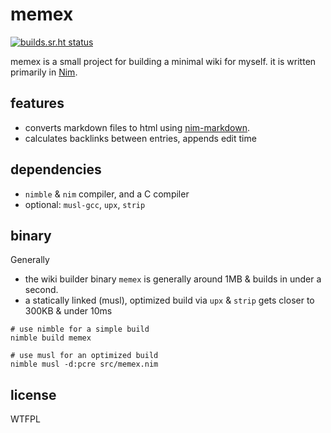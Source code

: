 # memex

[![builds.sr.ht status](https://builds.sr.ht/~metasyn/memex.svg)](https://builds.sr.ht/~metasyn/memex?)

memex is a small project for building a minimal wiki for myself. it is written primarily in [Nim](https://nim-lang.org).

## features

* converts markdown files to html using [nim-markdown](https://github.com/soasme/nim-markdown).
* calculates backlinks between entries, appends edit time

## dependencies

* `nimble` & `nim` compiler, and a C compiler
* optional: `musl-gcc`, `upx`, `strip`

## binary

Generally
* the wiki builder binary `memex` is generally around 1MB & builds in under a second.
* a statically linked (musl), optimized build via `upx` & `strip` gets closer to 300KB & under 10ms

```shell
# use nimble for a simple build
nimble build memex

# use musl for an optimized build
nimble musl -d:pcre src/memex.nim
```

## license

<a href="http://www.wtfpl.net/">
  <img src="http://www.wtfpl.net/wp-content/uploads/2012/12/wtfpl-badge-4.png" width="80" height="15" alt="WTFPL" />
</a>
